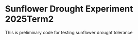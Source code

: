 # Sunflower Drought Experiment 2025Term2
 This is preliminary code for testing sunflower drought tolerance
